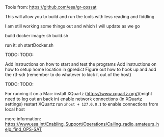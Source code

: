 
Tools from:
https://github.com/esa/gr-opssat

This will allow you to build and run the tools with less reading and fiddling.

I am still working some things out and which I will update as we go

build docker image: 
sh build.sh

run it:
sh startDocker.sh


TODO:
TODO:

Add instructions on how to start and test the programs
Add instructions on how to setup home location in gpredict
Figure out how to hook up and add the rtl-sdr (remember to do whatever to kick it out of the host)



TODO:
TODO:


For running it on a Mac:
install XQuartz (https://www.xquartz.org/)(might need to log out an back in)
enable network connections (in XQuartz settings)
restart XQuartz
run `xhost + 127.0.0.1` to enable connections from local host

more information:
https://www.esa.int/Enabling_Support/Operations/Calling_radio_amateurs_help_find_OPS-SAT




